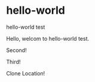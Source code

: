 # hello-world
hello-world test

Hello, welcom to hello-world test.

Second!

Third!

Clone Location!


